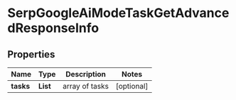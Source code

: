 # SerpGoogleAiModeTaskGetAdvancedResponseInfo


## Properties

| Name | Type | Description | Notes |
|------------ | ------------- | ------------- | -------------|
**tasks** | **List<SerpGoogleAiModeTaskGetAdvancedTaskInfo>** | array of tasks |[optional]|
